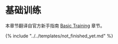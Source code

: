 # 基础训练

本章节翻译自官方新手指南 [Basic Training](https://support.google.com/ingress?hl=en#topic=3261401) 章节。

{% include "../../templates/not_finished_yet.md" %}
